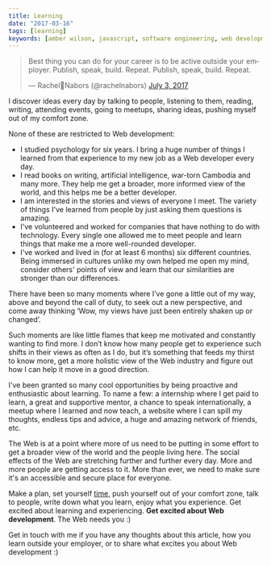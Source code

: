 ```yaml
---
title: Learning
date: "2017-03-16"
tags: [learning]
keywords: [amber wilson, javascript, software engineering, web development, coding]
---
```


<blockquote>
    <p lang="en" dir="ltr">Best thing you can do for your career is to be active outside your employer. Publish, speak, build. Repeat.
        Publish, speak, build. Repeat.</p>&mdash; Rachel🦄Nabors (@rachelnabors) <a href="https://twitter.com/rachelnabors/status/881730920331452416">July 3, 2017</a>
</blockquote>

I discover ideas every day by talking to people, listening to them, reading, writing, attending events, going to meetups, sharing ideas, pushing myself out of my comfort zone.

None of these are restricted to Web development:

*   I studied psychology for six years. I bring a huge number of things I learned from that experience to my new job as a Web developer every day.
*   I read books on writing, artificial intelligence, war-torn Cambodia and many more. They help me get a broader, more informed view of the world, and this helps me be a better developer.
*   I am interested in the stories and views of everyone I meet. The variety of things I've learned from people by just asking them questions is amazing.
*   I've volunteered and worked for companies that have nothing to do with technology. Every single one allowed me to meet people and learn things that make me a more well-rounded developer.
*   I've worked and lived in (for at least 6 months) six different countries. Being immersed in cultures unlike my own helped me open my mind, consider others' points of view and learn that our similarities are stronger than our differences.

There have been so many moments where I’ve gone a little out of my way, above and beyond the call of duty, to seek out a new perspective, and come away thinking ‘Wow, my views have just been entirely shaken up or changed’.

Such moments are like little flames that keep me motivated and constantly wanting to find more. I don’t know how many people get to experience such shifts in their views as often as I do, but it’s something that feeds my thirst to know more, get a more holistic view of the Web industry and figure out how I can help it move in a good direction.

I've been granted so many cool opportunities by being proactive and enthusiastic about learning. To name a few: a internship where I get paid to learn, a great and supportive mentor, a chance to speak internationally, a meetup where I learned and now teach, a website where I can spill my thoughts, endless tips and advice, a huge and amazing network of friends, etc.

The Web is at a point where more of us need to be putting in some effort to get a broader view of the world and the people living here. The social effects of the Web are stretching further and further every day. More and more people are getting access to it. More than ever, we need to make sure it's an accessible and secure place for everyone.

Make a plan, set yourself [time](https://cirillocompany.de/pages/pomodoro-technique), push yourself out of your comfort zone, talk to people, write down what you learn, enjoy what you experience. Get excited about learning and experiencing. **Get excited about Web development**. The Web needs you :)

Get in touch with me if you have any thoughts about this article, how you learn outside your employer, or to share what excites you about Web development :)
